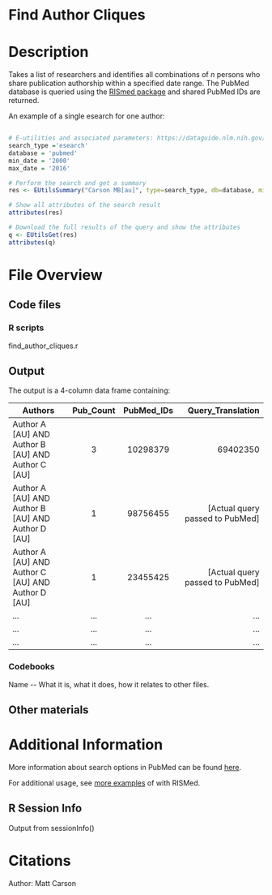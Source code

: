 # Find Author Cliques

# Description
Takes a list of researchers and identifies all combinations of _n_ persons who share publication authorship within a specified date range. The PubMed database is queried using the [RISmed package](https://cran.r-project.org/web/packages/RISmed/index.html) and shared PubMed IDs are returned.

An example of a single esearch for one author:

```R

# E-utilities and associated parameters: https://dataguide.nlm.nih.gov/eutilities/utilities.html#elink
search_type ='esearch'
database = 'pubmed'
min_date = '2000'
max_date = '2016'

# Perform the search and get a summary
res <- EUtilsSummary("Carson MB[au]", type=search_type, db=database, mindate=min_date, maxdate=max_date)

# Show all attributes of the search result
attributes(res)

# Download the full results of the query and show the attributes
q <- EUtilsGet(res)
attributes(q)
```

# File Overview

## Code files

### R scripts
find_author_cliques.r


## Output
The output is a 4-column data frame containing:

| Authors                                              | Pub_Count | PubMed_IDs                  | Query_Translation               |
| ---------------------------------------------------- |:---------:|:---------------------------:| -------------------------------:|
| Author A [AU] AND Author B [AU] AND Author C [AU]    | 3         | 10298379|69402350|97459823  | [Actual query passed to PubMed] |
| Author A [AU] AND Author B [AU] AND Author D [AU]    | 1         | 98756455                    | [Actual query passed to PubMed] |
| Author A [AU] AND Author C [AU] AND Author D [AU]    | 1         | 23455425                    | [Actual query passed to PubMed] |
| ...                                                  | ...       | ...                         | ...                             |
| ...                                                  | ...       | ...                         | ...                             |
| ...                                                  | ...       | ...                         | ...                             |


### Codebooks
Name -- What it is, what it does, how it relates to other files.

## Other materials

# Additional Information

More information about search options in PubMed can be found [here](https://www.ncbi.nlm.nih.gov/books/NBK179288/).

For additional usage, see [more examples](https://gist.github.com/macieksk/a139d451e8de3b71225d884671b45915) of with RISMed.

## R Session Info
Output from sessionInfo()

# Citations
Author: Matt Carson
